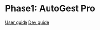 # Phase1: AutoGest Pro

[User guide](./Phase1/docs/user_manual.md)
[Dev guide](./Phase1/docs/dev_manual.md)